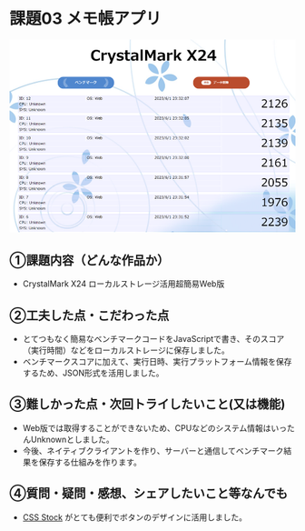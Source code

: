 # 課題03 メモ帳アプリ

![実行画面](images/kadai03.png) 

## ①課題内容（どんな作品か）
- CrystalMark X24 ローカルストレージ活用超簡易Web版

## ②工夫した点・こだわった点
- とてつもなく簡易なベンチマークコードをJavaScriptで書き、そのスコア（実行時間）などをローカルストレージに保存しました。
- ベンチマークスコアに加えて、実行日時、実行プラットフォーム情報を保存するため、JSON形式を活用しました。

## ③難しかった点・次回トライしたいこと(又は機能)
- Web版では取得することができないため、CPUなどのシステム情報はいったんUnknownとしました。
- 今後、ネイティブクライアントを作り、サーバーと通信してベンチマーク結果を保存する仕組みを作ります。

## ④質問・疑問・感想、シェアしたいこと等なんでも
- [CSS Stock](https://pote-chil.com/html-maker) がとても便利でボタンのデザインに活用しました。
